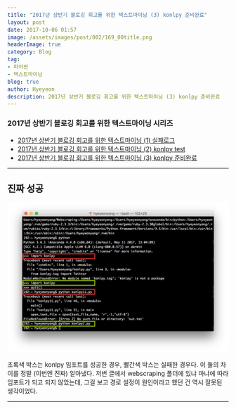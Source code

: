 ```yaml
---
title: "2017년 상반기 블로깅 회고를 위한 텍스트마이닝 (3) konlpy 준비완료"
layout: post
date: 2017-10-06 01:57
image: /assets/images/post/002/169_00title.png
headerImage: true
category: Blog
tag:
- 파이썬
- 텍스트마이닝
blog: true
author: Hyeyeon
description: 2017년 상반기 블로깅 회고를 위한 텍스트마이닝 (3) konlpy 준비완료
---
```


### 2017년 상반기 블로깅 회고를 위한 텍스트마이닝 시리즈

- [2017년 상반기 블로깅 회고를 위한 텍스트마이닝 (1) 실패로그](https://imyeonn.github.io/blog/blog/169/)
- [2017년 상반기 블로깅 회고를 위한 텍스트마이닝 (2) konlpy test](https://imyeonn.github.io/blog/blog/173/)
- [2017년 상반기 블로깅 회고를 위한 텍스트마이닝 (3) konlpy 준비완료](https://imyeonn.github.io/blog/blog/181/)

---

## 진짜 성공

![원인을 찾았어요 드디어](/assets/images/post/002/181_01.png)
<br>

초록색 박스는 konlpy 임포트를 성공한 경우, 빨간색 박스는 실패한 경우다. 이 둘의 차이를 정말 (이번엔 진짜) 알아냈다. 저번 글에서 webscraping 폴더에 있냐 마냐에 따라 임포트가 되고 되지 않았는데, 그걸 보고 경로 설정이 원인이라고 했던 건 역시 잘못된 생각이었다.

---
